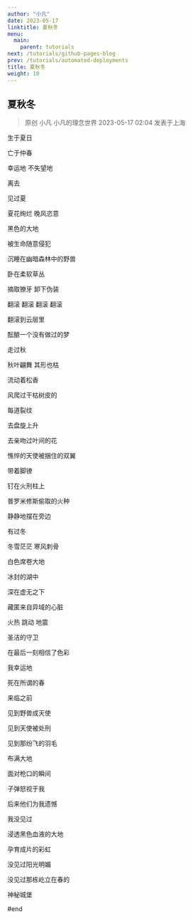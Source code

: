 ```yaml
---
author: "小凡"
date: 2023-05-17
linktitle: 夏秋冬
menu:
  main:
    parent: tutorials
next: /tutorials/github-pages-blog
prev: /tutorials/automated-deployments
title: 夏秋冬
weight: 10
---
```



## 夏秋冬
> 原创 小凡 小凡的理念世界 2023-05-17 02:04 发表于上海

生于夏日

亡于仲春

幸运地 不失望地

离去


见过夏

夏花绚烂 晚风恣意

黑色的大地

被生命随意侵犯

沉睡在幽暗森林中的野兽

卧在柔软草丛

摘取獠牙 卸下伪装

翻滚 翻滚 翻滚 翻滚

翻滚到云层里

酝酿一个没有做过的梦


走过秋

秋叶翩舞 其形也枯

流动着松香

风爬过干枯树皮的

每道裂纹

去盘旋上升

去亲吻过叶间的花

憔悴的天使被捆住的双翼

带着脚镣

钉在火刑柱上

普罗米修斯偷取的火种

静静地摆在旁边


有过冬

冬雪茫茫 寒风刺骨

白色席卷大地

冰封的湖中

深在虚无之下

藏匿来自异域的心脏

火热 跳动 地震

圣洁的守卫

在最后一刻相信了色彩


我幸运地

死在所谓的春

来临之前

见到野兽成天使

见到天使被处刑

见到那纷飞的羽毛

布满大地

面对枪口的瞬间

子弹怒视于我


后来他们为我遗憾

我没见过

浸透黑色血液的大地

孕育成片的彩虹

没见过阳光明媚

没见过那栋屹立在春的

神秘城堡

#end